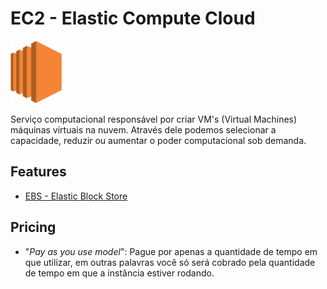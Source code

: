 # EC2 - Elastic Compute Cloud

<img height=100px; alt="ec2" src="../../images/ec2.png" />

Serviço computacional responsável por criar VM's (Virtual Machines) máquinas virtuais na nuvem. Através dele podemos selecionar a capacidade, reduzir ou aumentar o poder computacional sob demanda.

## Features

- [EBS - Elastic Block Store](./EBS/README.md)

## Pricing 

- "*Pay as you use model*": Pague por apenas a quantidade de tempo em que utilizar, em outras palavras você só será cobrado pela quantidade de tempo em que a instância estiver rodando.